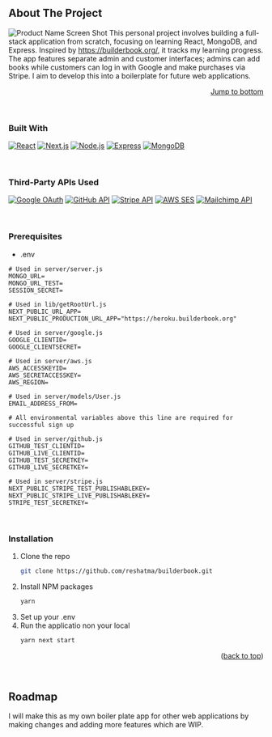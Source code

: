 ## About The Project

![Product Name Screen Shot](https://github.com/mrexiati/builderbook/assets/50190023/04409f67-03ca-4ff1-8470-f0eb1da28b76)
This personal project involves building a full-stack application from scratch, focusing on learning React, MongoDB, and Express. Inspired by https://builderbook.org/, it tracks my learning progress. The app features separate admin and customer interfaces; admins can add books while customers can log in with Google and make purchases via Stripe. I aim to develop this into a boilerplate for future web applications.

<p align="right"><a href="#readme-bottom">Jump to bottom</a></p>

<br>

### Built With

[![React](https://img.shields.io/badge/React-blue?style=flat-square&logo=react)](https://reactjs.org/) [![Next.js](https://img.shields.io/badge/Next.js-black?style=flat-square&logo=next.js)](https://nextjs.org/)  [![Node.js](https://img.shields.io/badge/Node.js-green?style=flat-square&logo=node.js)](https://nodejs.org/) [![Express](https://img.shields.io/badge/Express-white?style=flat-square&logo=express)](https://expressjs.com/) [![MongoDB](https://img.shields.io/badge/MongoDB-green?style=flat-square&logo=mongodb)](https://www.mongodb.com/)

<br>

### Third-Party APIs Used

[![Google OAuth](https://img.shields.io/badge/Google_OAuth-blue?style=flat-square&logo=google)](https://developers.google.com/identity) [![GitHub API](https://img.shields.io/badge/GitHub_API-black?style=flat-square&logo=github)](https://developer.github.com/v3/) [![Stripe API](https://img.shields.io/badge/Stripe_API-blueviolet?style=flat-square&logo=stripe)](https://stripe.com/docs/api) [![AWS SES](https://img.shields.io/badge/AWS_SES-orange?style=flat-square&logo=amazon-aws)](https://aws.amazon.com/ses/) [![Mailchimp API](https://img.shields.io/badge/Mailchimp_API-yellow?style=flat-square&logo=mailchimp)](https://mailchimp.com/developer/api/)

<br>

### Prerequisites

* .env

```env
# Used in server/server.js
MONGO_URL=
MONGO_URL_TEST=
SESSION_SECRET=

# Used in lib/getRootUrl.js
NEXT_PUBLIC_URL_APP=
NEXT_PUBLIC_PRODUCTION_URL_APP="https://heroku.builderbook.org"

# Used in server/google.js
GOOGLE_CLIENTID=
GOOGLE_CLIENTSECRET=

# Used in server/aws.js
AWS_ACCESSKEYID=
AWS_SECRETACCESSKEY=
AWS_REGION=

# Used in server/models/User.js
EMAIL_ADDRESS_FROM=

# All environmental variables above this line are required for successful sign up

# Used in server/github.js
GITHUB_TEST_CLIENTID=
GITHUB_LIVE_CLIENTID=
GITHUB_TEST_SECRETKEY=
GITHUB_LIVE_SECRETKEY=

# Used in server/stripe.js
NEXT_PUBLIC_STRIPE_TEST_PUBLISHABLEKEY=
NEXT_PUBLIC_STRIPE_LIVE_PUBLISHABLEKEY=
STRIPE_TEST_SECRETKEY=
```

<br>

### Installation

1. Clone the repo
   ```sh
   git clone https://github.com/reshatma/builderbook.git
   ```
2. Install NPM packages
   ```sh
   yarn
   ```
3. Set up your .env
4. Run the applicatio non your local
   ```sh
   yarn next start
   ```

<p align="right">(<a href="#readme-top">back to top</a>)</p>

<br>

## Roadmap

I will make this as my own boiler plate app for other web applications by making changes and adding more features which are WIP.
<a id="readme-bottom"></a>


